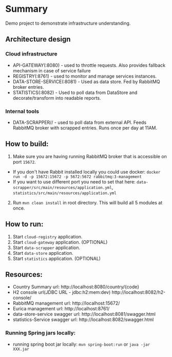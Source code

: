 # Summary

Demo project to demonstrate infrastructure understanding.

## Architecture design

### Cloud infrastructure
- API-GATEWAY(:8080) - used to throttle requests. Also provides fallback mechanism in case of service failure
- REGISTRY(:8761) - used to monitor and manage services instances.
- DATA-STORE-SERVICE(:8081) - Used as data store. Fed by RabbitMQ broker entries. 
- STATISTICS(:8082) - Used to poll data from DataStore and decorate/transform into readable reports.

### Internal tools
- DATA-SCRAPPER// - used to poll data from external API. Feeds RabbitMQ broker with scrapped entries. Runs once per day at 11AM.

## How to build:

1. Make sure you are having running RabbitMQ broker that is accessible on port `15672`.
- If you don't have Rabbit installed locally you could use docker: `docker run -d -p 15672:15672 -p 5672:5672 rabbitmq:3-management`
- If you want to use different port you need to set that here: `data-scrapper/src/main/resources/application.yml`, `statistics/src/main/resources/application.yml`
2. Run `mvn clean install` in root directory. This will build all 5 modules at once.

## How to run:

1. Start `cloud-registry` application.
2. Start `cloud-gateway` application. (OPTIONAL)
3. Start `data-scrapper` application.
4. Start `data-store` application.
5. Start `statistics` application. (OPTIONAL)

## Resources:

- Country Summary url: http://localhost:8080/country/{code}
- H2 console url(JDBC URL - jdbc:h2:mem:dev) http://localhost:8082/h2-console/
- RabbitMQ management url: http://localhost:15672/
- Eurica management url: http://localhost:8761/
- data-store-service swagger url: http://localhost:8081/swagger.html
- statistics-Service swagger url: http://localhost:8082/swagger.html

### Running Spring jars locally:
- running spring boot jar locally: `mvn spring-boot:run` or `java -jar XXX.jar`